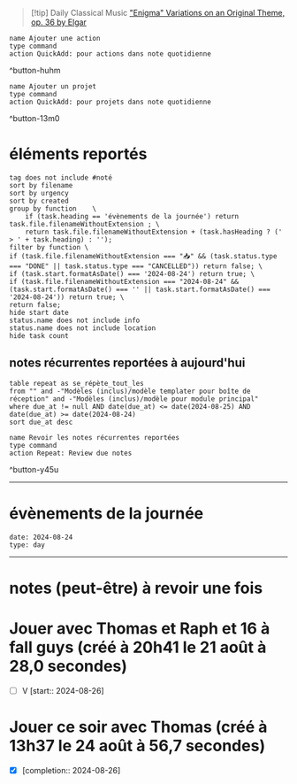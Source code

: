 



> [!tip] Daily Classical Music
> ["Enigma" Variations on an Original Theme, op. 36 by Elgar](https://www.youtube.com/watch?v=7iM5dymBBI4)

```button
name Ajouter une action
type command
action QuickAdd: pour actions dans note quotidienne
```
^button-huhm
```button
name Ajouter un projet
type command
action QuickAdd: pour projets dans note quotidienne
```
^button-13m0
# éléments reportés
```tasks
tag does not include #noté 
sort by filename 
sort by urgency 
sort by created 
group by function    \
	if (task.heading == 'évènements de la journée') return task.file.filenameWithoutExtension ; \
    return task.file.filenameWithoutExtension + (task.hasHeading ? (' > ' + task.heading) : '');
filter by function \
if (task.file.filenameWithoutExtension === "📥" && (task.status.type === "DONE" || task.status.type === "CANCELLED")) return false; \
if (task.start.formatAsDate() === '2024-08-24') return true; \
if (task.file.filenameWithoutExtension === "2024-08-24" && (task.start.formatAsDate() === '' || task.start.formatAsDate() === '2024-08-24')) return true; \
return false;
hide start date
status.name does not include info
status.name does not include location
hide task count
```

## notes récurrentes reportées à aujourd'hui
```dataview
table repeat as se_répète_tout_les
from "" and -"Modèles (inclus)/modèle templater pour boîte de réception" and -"Modèles (inclus)/modèle pour module principal"
where due_at != null AND date(due_at) <= date(2024-08-25) AND date(due_at) >= date(2024-08-24)
sort due_at desc
```

```button
name Revoir les notes récurrentes reportées
type command
action Repeat: Review due notes
```
^button-y45u
___
# évènements de la journée
```gEvent
date: 2024-08-24
type: day
```
___

# notes (peut-être) à revoir une fois

# Jouer avec Thomas et Raph et 16 à fall guys (créé à 20h41 le 21 août à 28,0 secondes) 
- [ ] V  [start:: 2024-08-26]


# Jouer ce soir avec Thomas  (créé à 13h37 le 24 août à 56,7 secondes) 
- [X]   [completion:: 2024-08-26]
